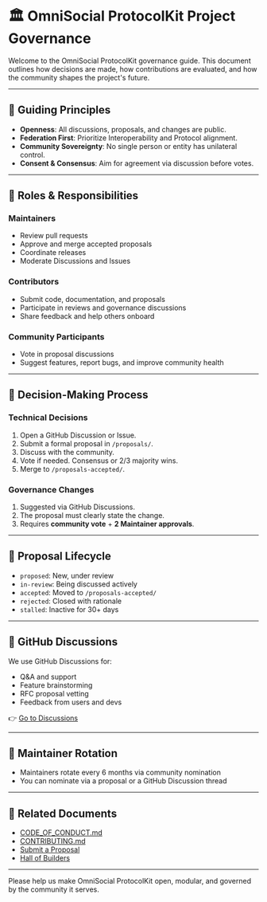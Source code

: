 # 🏛 OmniSocial ProtocolKit Project Governance

Welcome to the OmniSocial ProtocolKit governance guide. This document outlines how decisions are made, how contributions are evaluated, and how the community shapes the project's future.

---

## 🧭 Guiding Principles

- **Openness**: All discussions, proposals, and changes are public.
- **Federation First**: Prioritize Interoperability and Protocol alignment.
- **Community Sovereignty**: No single person or entity has unilateral control.
- **Consent & Consensus**: Aim for agreement via discussion before votes.

---

## 👥 Roles & Responsibilities

### Maintainers

- Review pull requests
- Approve and merge accepted proposals
- Coordinate releases
- Moderate Discussions and Issues

### Contributors

- Submit code, documentation, and proposals
- Participate in reviews and governance discussions
- Share feedback and help others onboard

### Community Participants

- Vote in proposal discussions
- Suggest features, report bugs, and improve community health

---

## 🧠 Decision-Making Process

### Technical Decisions

1. Open a GitHub Discussion or Issue.
2. Submit a formal proposal in `/proposals/`.
3. Discuss with the community.
4. Vote if needed. Consensus or 2/3 majority wins.
5. Merge to `/proposals-accepted/`.

### Governance Changes

1. Suggested via GitHub Discussions.
2. The proposal must clearly state the change.
3. Requires **community vote** + **2 Maintainer approvals**.

---

## 🔄 Proposal Lifecycle

- `proposed`: New, under review
- `in-review`: Being discussed actively
- `accepted`: Moved to `/proposals-accepted/`
- `rejected`: Closed with rationale
- `stalled`: Inactive for 30+ days

---

## 📣 GitHub Discussions

We use GitHub Discussions for:
- Q&A and support
- Feature brainstorming
- RFC proposal vetting
- Feedback from users and devs

👉 [Go to Discussions](https://github.com/beitmenotyou-com/OmniSocial-ProtocolKit/discussions)

---

## 📌 Maintainer Rotation

- Maintainers rotate every 6 months via community nomination
- You can nominate via a proposal or a GitHub Discussion thread

---

## 🧩 Related Documents

- [CODE_OF_CONDUCT.md](./CODE_OF_CONDUCT.md)
- [CONTRIBUTING.md](./CONTRIBUTING.md)
- [Submit a Proposal](./SUBMIT-A-PROPOSAL.md)
- [Hall of Builders](./HALL-OF-BUILDERS.md)

---

Please help us make OmniSocial ProtocolKit open, modular, and governed by the community it serves.

